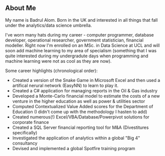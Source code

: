 ## About Me

My name is Badrul Alom. Born in the UK and interested in all things that fall under the analytics/data science umbrella.

I've worn many hats during my career - computer programmer, database developer, operational researcher, government statistician, financial modeller. Right now I'm enrolled on an MSc. in Data Science at UCL and will soon add machine learning to my area of specialism (something that I was quite interested during my undergradute days when programming and machine learning were not as cool as they are now). 

Some career highlights (chronological order):
* Created a version of the Snake Game in Microsoft Excel and then used a artifical nerural network (EasyNN) to learn to play it.
* Created a C# application for managing reports in the Oil & Gas industry 
* Developed a Monte-Carlo financial model to estimate the costs of a new venture in the higher education as well as power & utilities sector
* Computed Contextualized Value Added scores for the Department of Education (I didn't come up with the methodology I hasten to add)
* Created numerous(!) Excel/VBA/Database/Powerpivot solutions for corporate finance
* Created a SQL Server financial reporting tool for M&A (Divestitures specifically)
* Investigated the application of analytics within a global "Big 4" consultancy
* Devised and implemented a global Spotfire training program